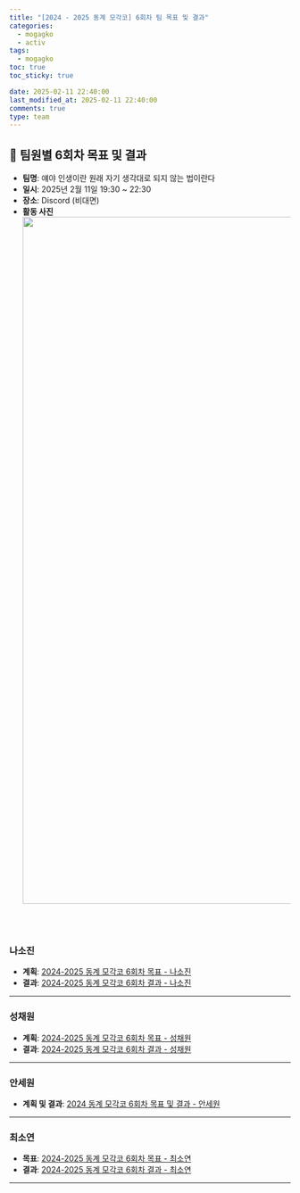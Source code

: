 ```yaml
---
title: "[2024 - 2025 동계 모각코] 6회차 팀 목표 및 결과"
categories:
  - mogagko
  - activ
tags:
  - mogagko
toc: true
toc_sticky: true

date: 2025-02-11 22:40:00
last_modified_at: 2025-02-11 22:40:00
comments: true
type: team
---
```

## 📍 팀원별 6회차 목표 및 결과
- **팀명**: 얘야 인생이란 원래 자기 생각대로 되지 않는 법이란다
- **일시**: 2025년 2월 11일 19:30 ~ 22:30
- **장소**: Discord (비대면)
- **활동 사진**
  <div style="text-align: center;">
  <img width="1232" alt="Image" src="https://github.com/user-attachments/assets/197b2c3e-92a3-4595-b8fb-cf07cc12fbb9" />
  </div>

<br><br>

### **나소진**
- **계획**: [2024-2025 동계 모각코 6회차 목표 - 나소진](https://me0w2en.tistory.com/entry/2024-%EB%8F%99%EA%B3%84-%EB%AA%A8%EA%B0%81%EC%BD%94-2025-02-11%ED%99%94)
- **결과**: [2024-2025 동계 모각코 6회차 결과 - 나소진](https://me0w2en.tistory.com/entry/2024-%EB%8F%99%EA%B3%84-%EB%AA%A8%EA%B0%81%EC%BD%94-2025-02-11%ED%99%94-%EA%B2%B0%EA%B3%BC)

---

### **성채원**
- **계획**: [2024-2025 동계 모각코 6회차 목표 - 성채원](https://velog.io/@julia2003a/2025-%EB%8F%99%EA%B3%84-%EB%AA%A8%EA%B0%81%EC%BD%94-6%EC%A3%BC%EC%B0%A8-%EB%AA%A9%ED%91%9C)
- **결과**: [2024-2025 동계 모각코 6회차 결과 - 성채원](https://velog.io/@julia2003a/2025-%EB%8F%99%EA%B3%84-%EB%AA%A8%EA%B0%81%EC%BD%94-6%EC%A3%BC%EC%B0%A8-%EA%B2%B0%EA%B3%BC)

---

### **안세원**
- **계획 및 결과**: [2024 동계 모각코 6회차 목표 및 결과 - 안세원](https://code-semicolon.tistory.com/54)

---

### **최소연**
- **목표**: [2024-2025 동계 모각코 6회차 목표 - 최소연](https://clr4takeoff.github.io/mogagko/activ/2425-%EB%8F%99%EA%B3%84-%EB%AA%A8%EA%B0%81%EC%BD%94-6%ED%9A%8C%EC%B0%A8-%EB%AA%A9%ED%91%9C/)
- **결과**: [2024-2025 동계 모각코 6회차 결과 - 최소연](https://clr4takeoff.github.io/conference/HCI-KOREA-2025-%EA%B4%80%EC%8B%AC-%EC%97%B0%EA%B5%AC-%EC%84%A0%EC%A0%95/)

---
<br><br>
